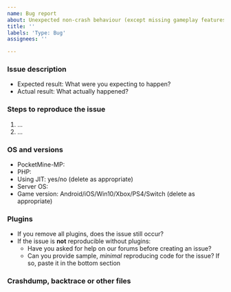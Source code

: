 ```yaml
---
name: Bug report
about: Unexpected non-crash behaviour (except missing gameplay features)
title: ''
labels: 'Type: Bug'
assignees: ''

---
```


### Issue description

- Expected result: What were you expecting to happen?
- Actual result: What actually happened?

### Steps to reproduce the issue
1. ...
2. ...

### OS and versions
<!-- try the `version` command | LATEST IS NOT A VALID VERSION -->
* PocketMine-MP:
* PHP:
* Using JIT: yes/no (delete as appropriate) <!-- look for the giant yellow warning in the log that says you're using JIT -->
* Server OS:
* Game version: Android/iOS/Win10/Xbox/PS4/Switch (delete as appropriate)

### Plugins
<!--- use the `plugins` command and paste the output below -->

- If you remove all plugins, does the issue still occur?
- If the issue is **not** reproducible without plugins:
  - Have you asked for help on our forums before creating an issue?
  - Can you provide sample, *minimal* reproducing code for the issue? If so, paste it in the bottom section

### Crashdump, backtrace or other files
<!--- Submit crashdumps at https://crash.pmmp.io and paste a link -->
<!--- Use gist or anything else to add other files and add links here -->
